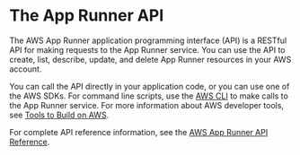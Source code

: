 # The App Runner API<a name="api"></a>

The AWS App Runner application programming interface \(API\) is a RESTful API for making requests to the App Runner service\. You can use the API to create, list, describe, update, and delete App Runner resources in your AWS account\.

You can call the API directly in your application code, or you can use one of the AWS SDKs\. For command line scripts, use the [AWS CLI](https://docs.aws.amazon.com/cli/) to make calls to the App Runner service\. For more information about AWS developer tools, see [Tools to Build on AWS](https://aws.amazon.com/tools/)\.

For complete API reference information, see the [AWS App Runner API Reference](https://docs.aws.amazon.com/apprunner/latest/api/)\.